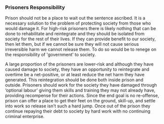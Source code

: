 ### Prisoners Responsibility

Prison should not be a place to wait out the sentence ascribed. It is a necessary solution to the problem of protecting society from those who would damage it. For high-risk prisoners there is likely nothing that can be done to rehabilitate and reintegrate and they should be isolated from society for the rest of their lives. If they can provide benefit to our society, then let them, but if we cannot be sure they will not cause serious irreversible harm we cannot release them. To do so would be to renege on the responsibility of 'government' to society.

A large proportion of the prisoners are lower-risk and although they have caused damage to society, they have an opportunity to reintegrate and overtime be a net-positive, or at least reduce the net harm they have generated. This reintegration should be done both inside prison and outside. Prisoners should work for the society they have damaged through ‘optional labour’ giving them skills and training they may not already have, providing recompense for their actions. Since the end goal is no re-offense, prison can offer a place to get their feet on the ground, skill-up, and settle into work so release isn't such a hard jump. Once out of the prison they continue repaying their debt to society by hard work with no continuing criminal enterprise.
